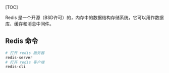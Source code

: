 [TOC]

Redis 是一个开源（BSD许可）的，内存中的数据结构存储系统，它可以用作数据库、缓存和消息中间件。

## Redis 命令

```bash
# 打开 redis 服务器
redis-server
# 打开 redis 客户端
redis-cli
```